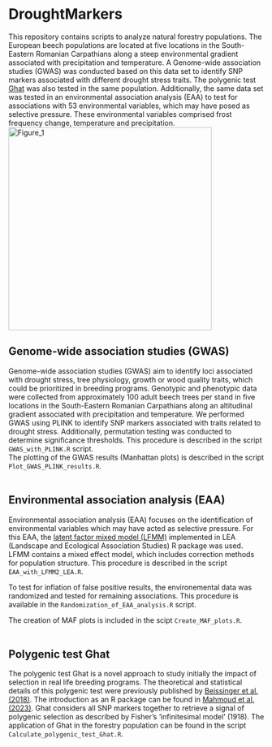 # DroughtMarkers
This repository contains scripts to analyze natural forestry populations. The European beech populations are located at five locations in the South-Eastern Romanian Carpathians along a steep environmental gradient associated with precipitation and temperature. A Genome-wide association studies (GWAS) was conducted based on this data set to identify SNP markers associated with different drought stress traits. The polygenic test [Ghat](https://academic.oup.com/genetics/article/209/1/321/5931021?login=true) was also tested in the same population. Additionally, the same data set was tested in an environmental association analysis (EAA) to test for associations with 53 environmental variables, which may have posed as selective pressure. These environmental variables comprised frost frequency change, temperature and precipitation.
<img width="400" alt="Figure_1" src="[[https://github.com/assets/63467079/596ca155-6c47-4b77-9e65-607d1825f9c2](https://github-production-user-asset-6210df.s3.amazonaws.com/63467079/430981337-5e5e0dd0-ee9d-4bd9-a38b-aadbb622ea16.png?X-Amz-Algorithm=AWS4-HMAC-SHA256&X-Amz-Credential=AKIAVCODYLSA53PQK4ZA%2F20250407%2Fus-east-1%2Fs3%2Faws4_request&X-Amz-Date=20250407T144935Z&X-Amz-Expires=300&X-Amz-Signature=39fde134e889d583ebd4c2cef434c21f1d0d72fab097231eb7ec53609f3918e1&X-Amz-SignedHeaders=host)]"> <br />

## Genome-wide association studies (GWAS)
Genome-wide association studies (GWAS) aim to identify loci associated with drought stress, tree physiology, growth or wood quality traits, which could be prioritized in breeding programs. Genotypic and phenotypic data were collected from approximately 100 adult beech trees per stand in five locations in the South-Eastern Romanian Carpathians along an altitudinal gradient associated with precipitation and temperature. We performed GWAS using PLINK to identify SNP markers associated with traits related to drought stress. Additionally, permutation testing was conducted to determine significance thresholds. This procedure is described in the script `GWAS_with_PLINK.R` script. <br />
The plotting of the GWAS results (Manhattan plots) is described in the script `Plot_GWAS_PLINK_results.R`. <br /> <br />

## Environmental association analysis (EAA)
Environmental association analysis (EAA) focuses on the identification of environmental variables which may have acted as selective pressure. For this EAA, the [latent factor mixed model (LFMM)](https://besjournals.onlinelibrary.wiley.com/doi/10.1111/2041-210X.12382) implemented in LEA (Landscape and Ecological Association Studies) R package was used. LFMM contains a mixed effect model, which includes correction methods for population structure. This procedure is described in the script `EAA_with_LFMM2_LEA.R`. <br />

To test for inflation of false positive results, the environemental data was randomized and tested for remaining associations. This procedure is available in the `Randomization_of_EAA_analysis.R` script. <br />

The creation of MAF plots is included in the scipt `Create_MAF_plots.R`.
<br /> <br />

## Polygenic test Ghat
The polygenic test Ghat is a novel approach to study initially the impact of selection in real life breeding programs. The theoretical and statistical details of this polygenic test were previously published by [Beissinger et al. (2018)](https://academic.oup.com/genetics/article/209/1/321/5931021?login=true). The introduction as an R package can be found in [Mahmoud et al. (2023)](https://academic.oup.com/g3journal/article/13/2/jkac319/6858947). Ghat considers all SNP markers together to retrieve a signal of polygenic selection as described by Fisher’s ‘infinitesimal model’ (1918). The application of Ghat in the forestry population can be found in the script `Calculate_polygenic_test_Ghat.R`. <br /> <br />
